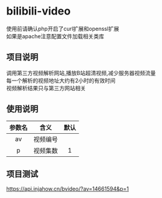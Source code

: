# bilibili-video

使用前请确认php开启了curl扩展和openssl扩展
<br>如果是apache注意配置文件加载相关类库

## 项目说明
调用第三方视频解析网站,播放B站超清视频,减少服务器视频流量
<br>每一个解析的视频地址大约有2小时的有效时间
<br>视频解析结果只与第三方网站相关

## 使用说明

| 参数名| 含义| 默认|
| :---: | :---: | :---: |
| av  | 视频编号 |   |
| p   | 视频集数 | 1 |

## 项目测试
https://api.injahow.cn/bvideo/?av=14661594&p=1
